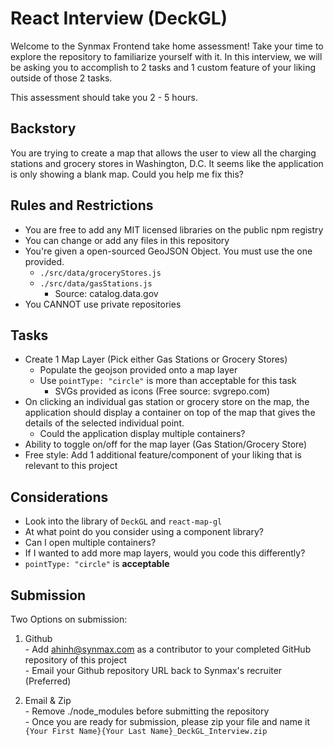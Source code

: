 # React Interview (DeckGL)

Welcome to the Synmax Frontend take home assessment! Take your time to explore the repository to familiarize yourself with it. In this interview, we will be asking you to accomplish to 2 tasks and 1 custom feature of your liking outside of those 2 tasks.

This assessment should take you 2 - 5 hours.

## Backstory

You are trying to create a map that allows the user to view all the charging stations and grocery stores in Washington, D.C. It seems like the application is only showing a blank map. Could you help me fix this?

## Rules and Restrictions

- You are free to add any MIT licensed libraries on the public npm registry
- You can change or add any files in this repository
- You're given a open-sourced GeoJSON Object. You must use the one provided.
  - `./src/data/groceryStores.js`
  - `./src/data/gasStations.js`
    - Source: catalog.data.gov
- You CANNOT use private repositories

## Tasks

- Create 1 Map Layer (Pick either Gas Stations or Grocery Stores)
  - Populate the geojson provided onto a map layer
  - Use `pointType: "circle"` is more than acceptable for this task
    - SVGs provided as icons (Free source: svgrepo.com)
- On clicking an individual gas station or grocery store on the map, the application should display a container on top of the map that gives the details of the selected individual point.
  - Could the application display multiple containers?
- Ability to toggle on/off for the map layer (Gas Station/Grocery Store)
- Free style: Add 1 additional feature/component of your liking that is relevant to this project

## Considerations

- Look into the library of `DeckGL` and `react-map-gl`
- At what point do you consider using a component library?
- Can I open multiple containers?
- If I wanted to add more map layers, would you code this differently?
- `pointType: "circle"` is **acceptable**

## Submission

Two Options on submission:

  1. Github  
    - Add [ahinh@synmax.com](mailto:ahinh@synmax.com) as a contributor to your completed GitHub repository of this project  
    - Email your Github repository URL back to Synmax's recruiter (Preferred)

  2. Email & Zip  
    - Remove ./node_modules before submitting the repository  
    - Once you are ready for submission, please zip your file and name it `{Your First Name}{Your Last Name}_DeckGL_Interview.zip`

